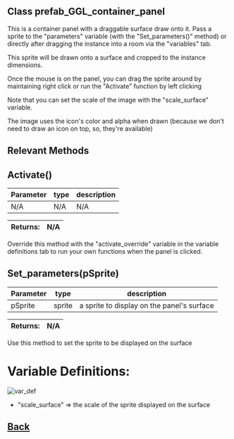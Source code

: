 ## Class prefab_GGL_container_panel

This is a container panel with a draggable surface draw onto it.
		Pass a sprite to the "parameters" variable (with the "Set_parameters()" method)
		or directly after dragging the instance into a room via the "variables" tab.
		
This sprite will be drawn onto a surface and cropped to the instance dimensions.
		
Once the mouse is on the panel, you can drag the sprite around by maintaining right click or run the "Activate" function by left clicking
		
Note that you can set the scale of the image with the "scale_surface" variable.
		
The image uses the icon's color and alpha when drawn (because we don't need to 
		draw an icon on top, so, they're available)

## Relevant Methods

## Activate()

| Parameter   |  type   |              description                   |
|--           |       --|--                                          |
|   N/A      | N/A  |  N/A    |

| Returns:  | N/A |
|--         |                             --|

Override this method with the "activate_override" variable in the variable definitions tab to run your own functions when the panel is clicked.

## Set_parameters(pSprite)

| Parameter   |  type   |              description                   |
|--           |       --|--                                          |
|   pSprite      | sprite  |  a sprite to display on the panel's surface    |

| Returns:  | N/A |
|--         |                             --|

Use this method to set the sprite to be displayed on the surface

# Variable Definitions:

![var_def](https://github.com/Ced30/GML-GUI-Library-GGL-Documentation/blob/main/Images/API/GGL_instance/prefab_GGL_container_panel.png)

- "scale_surface" => the scale of the sprite displayed on the surface

## [Back](https://github.com/Ced30/GML-GUI-Library-GGL-Documentation/blob/main/API/Instance%20Prefabs.md)

